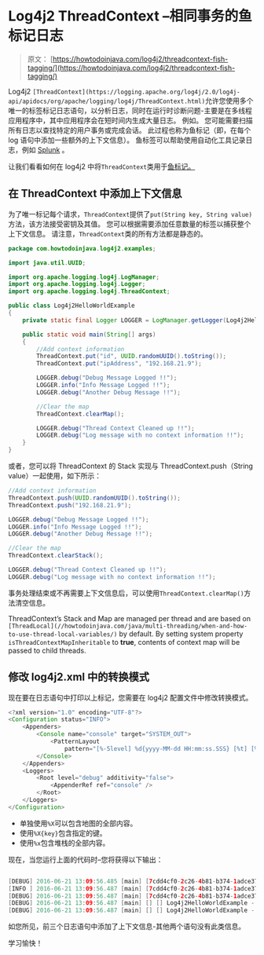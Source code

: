 # Log4j2 ThreadContext –相同事务的鱼标记日志

> 原文： [https://howtodoinjava.com/log4j2/threadcontext-fish-tagging/](https://howtodoinjava.com/log4j2/threadcontext-fish-tagging/)

Log4j2 `[ThreadContext](https://logging.apache.org/log4j/2.0/log4j-api/apidocs/org/apache/logging/log4j/ThreadContext.html)`允许您使用多个唯一的标签标记日志语句，以分析日志，同时在运行时诊断问题-主要是在多线程应用程序中，其中应用程序会在短时间内生成大量日志。 例如。 您可能需要扫描所有日志以查找特定的用户事务或完成会话。 此过程也称为鱼标记（即，在每个 log 语句中添加一些额外的上下文信息）。 鱼标签可以帮助使用自动化工具记录日志，例如 [Splunk](http://www.splunk.com/) 。

让我们看看如何在 log4j2 中将`ThreadContext`类用于[鱼标记。](https://logging.apache.org/log4j/2.x/manual/thread-context.html)

## 在 ThreadContext 中添加上下文信息

为了唯一标记每个请求，`ThreadContext`提供了`put(String key, String value)`方法，该方法接受密钥及其值。 您可以根据需要添加任意数量的标签以捕获整个上下文信息。 请注意，`ThreadContext`类的所有方法都是静态的。

```java
package com.howtodoinjava.log4j2.examples;

import java.util.UUID;

import org.apache.logging.log4j.LogManager;
import org.apache.logging.log4j.Logger;
import org.apache.logging.log4j.ThreadContext;

public class Log4j2HelloWorldExample 
{
	private static final Logger LOGGER = LogManager.getLogger(Log4j2HelloWorldExample.class.getName());

	public static void main(String[] args) 
	{
		//Add context information
		ThreadContext.put("id", UUID.randomUUID().toString());
		ThreadContext.put("ipAddress", "192.168.21.9");

		LOGGER.debug("Debug Message Logged !!");
		LOGGER.info("Info Message Logged !!");
		LOGGER.debug("Another Debug Message !!");

		//Clear the map
		ThreadContext.clearMap();

		LOGGER.debug("Thread Context Cleaned up !!");
		LOGGER.debug("Log message with no context information !!");
	}
}

```

或者，您可以将 ThreadContext 的 Stack 实现与 ThreadContext.push（String value）一起使用，如下所示：

```java
//Add context information
ThreadContext.push(UUID.randomUUID().toString());
ThreadContext.push("192.168.21.9");

LOGGER.debug("Debug Message Logged !!");
LOGGER.info("Info Message Logged !!");
LOGGER.debug("Another Debug Message !!");

//Clear the map
ThreadContext.clearStack();

LOGGER.debug("Thread Context Cleaned up !!");
LOGGER.debug("Log message with no context information !!");

```

事务处理结束或不再需要上下文信息后，可以使用`ThreadContext.clearMap()`方法清空信息。

ThreadContext’s Stack and Map are managed per thread and are based on `[ThreadLocal](//howtodoinjava.com/java/multi-threading/when-and-how-to-use-thread-local-variables/)` by default. By setting system property `isThreadContextMapInheritable` to **true**, contents of context map will be passed to child threads.

## 修改 log4j2.xml 中的转换模式

现在要在日志语句中打印以上标记，您需要在 log4j2 配置文件中修改转换模式。

```java
<?xml version="1.0" encoding="UTF-8"?>
<Configuration status="INFO">
	<Appenders>
		<Console name="console" target="SYSTEM_OUT">
			<PatternLayout
				pattern="[%-5level] %d{yyyy-MM-dd HH:mm:ss.SSS} [%t] [%X{id}] [%X{ipAddress}] %c{1} - %msg%n" />
		</Console>
	</Appenders>
	<Loggers>
		<Root level="debug" additivity="false">
			<AppenderRef ref="console" />
		</Root>
	</Loggers>
</Configuration>

```

*   单独使用`%X`可以包含地图的全部内容。
*   使用`%X{key}`包含指定的键。
*   使用`%x`包含堆栈的全部内容。

现在，当您运行上面的代码时–您将获得以下输出：

```java

[DEBUG] 2016-06-21 13:09:56.485 [main] [7cdd4cf0-2c26-4b81-b374-1adce3781499] [192.168.21.9] Log4j2HelloWorldExample - Debug Message Logged !!
[INFO ] 2016-06-21 13:09:56.487 [main] [7cdd4cf0-2c26-4b81-b374-1adce3781499] [192.168.21.9] Log4j2HelloWorldExample - Info Message Logged !!
[DEBUG] 2016-06-21 13:09:56.487 [main] [7cdd4cf0-2c26-4b81-b374-1adce3781499] [192.168.21.9] Log4j2HelloWorldExample - Another Debug Message !!
[DEBUG] 2016-06-21 13:09:56.487 [main] [] [] Log4j2HelloWorldExample - Thread Context Cleaned up !!
[DEBUG] 2016-06-21 13:09:56.487 [main] [] [] Log4j2HelloWorldExample - Log message with no context information !!

```

如您所见，前三个日志语句中添加了上下文信息-其他两个语句没有此类信息。

学习愉快！